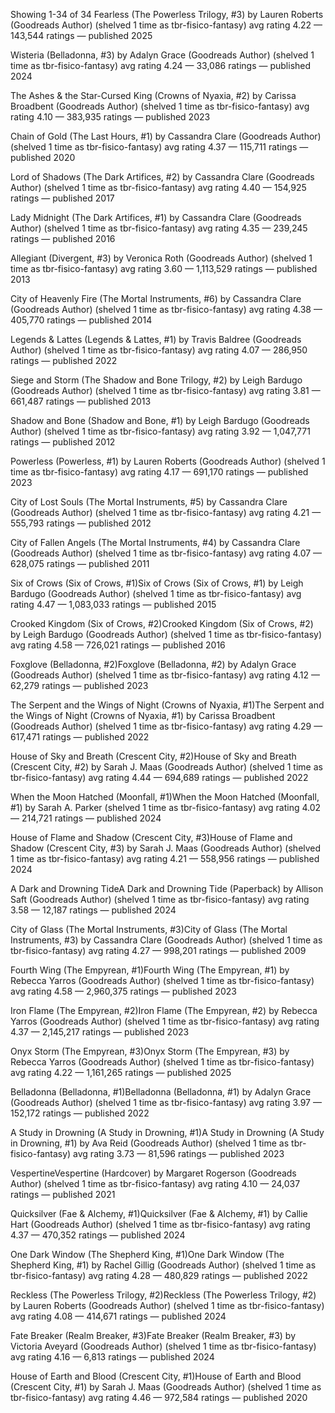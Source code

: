 Showing 1-34 of 34
Fearless (The Powerless Trilogy, #3)
by Lauren Roberts (Goodreads Author) (shelved 1 time as tbr-fisico-fantasy)
avg rating 4.22 — 143,544 ratings — published 2025

Wisteria (Belladonna, #3)
by Adalyn Grace (Goodreads Author) (shelved 1 time as tbr-fisico-fantasy)
avg rating 4.24 — 33,086 ratings — published 2024
  
  
The Ashes & the Star-Cursed King (Crowns of Nyaxia, #2)
by Carissa Broadbent (Goodreads Author) (shelved 1 time as tbr-fisico-fantasy)
avg rating 4.10 — 383,935 ratings — published 2023
  
  
Chain of Gold (The Last Hours, #1)
by Cassandra Clare (Goodreads Author) (shelved 1 time as tbr-fisico-fantasy)
avg rating 4.37 — 115,711 ratings — published 2020
  
  
Lord of Shadows (The Dark Artifices, #2)
by Cassandra Clare (Goodreads Author) (shelved 1 time as tbr-fisico-fantasy)
avg rating 4.40 — 154,925 ratings — published 2017
  
  
Lady Midnight (The Dark Artifices, #1)
by Cassandra Clare (Goodreads Author) (shelved 1 time as tbr-fisico-fantasy)
avg rating 4.35 — 239,245 ratings — published 2016
  
  
Allegiant (Divergent, #3)
by Veronica Roth (Goodreads Author) (shelved 1 time as tbr-fisico-fantasy)
avg rating 3.60 — 1,113,529 ratings — published 2013
  
  
City of Heavenly Fire (The Mortal Instruments, #6)
by Cassandra Clare (Goodreads Author) (shelved 1 time as tbr-fisico-fantasy)
avg rating 4.38 — 405,770 ratings — published 2014
  
  
Legends & Lattes (Legends & Lattes, #1)
by Travis Baldree (Goodreads Author) (shelved 1 time as tbr-fisico-fantasy)
avg rating 4.07 — 286,950 ratings — published 2022
  
  
Siege and Storm (The Shadow and Bone Trilogy, #2)
by Leigh Bardugo (Goodreads Author) (shelved 1 time as tbr-fisico-fantasy)
avg rating 3.81 — 661,487 ratings — published 2013
  
  
Shadow and Bone (Shadow and Bone, #1)
by Leigh Bardugo (Goodreads Author) (shelved 1 time as tbr-fisico-fantasy)
avg rating 3.92 — 1,047,771 ratings — published 2012
  
  
Powerless (Powerless, #1)
by Lauren Roberts (Goodreads Author) (shelved 1 time as tbr-fisico-fantasy)
avg rating 4.17 — 691,170 ratings — published 2023
  
  
City of Lost Souls (The Mortal Instruments, #5)
by Cassandra Clare (Goodreads Author) (shelved 1 time as tbr-fisico-fantasy)
avg rating 4.21 — 555,793 ratings — published 2012
  
  
City of Fallen Angels (The Mortal Instruments, #4)
by Cassandra Clare (Goodreads Author) (shelved 1 time as tbr-fisico-fantasy)
avg rating 4.07 — 628,075 ratings — published 2011
  
  
Six of Crows (Six of Crows, #1)Six of Crows (Six of Crows, #1)
by Leigh Bardugo (Goodreads Author) (shelved 1 time as tbr-fisico-fantasy)
avg rating 4.47 — 1,083,033 ratings — published 2015
  
  
Crooked Kingdom (Six of Crows, #2)Crooked Kingdom (Six of Crows, #2)
by Leigh Bardugo (Goodreads Author) (shelved 1 time as tbr-fisico-fantasy)
avg rating 4.58 — 726,021 ratings — published 2016
  
  
Foxglove (Belladonna, #2)Foxglove (Belladonna, #2)
by Adalyn Grace (Goodreads Author) (shelved 1 time as tbr-fisico-fantasy)
avg rating 4.12 — 62,279 ratings — published 2023
  
  
The Serpent and the Wings of Night (Crowns of Nyaxia, #1)The Serpent and the Wings of Night (Crowns of Nyaxia, #1)
by Carissa Broadbent (Goodreads Author) (shelved 1 time as tbr-fisico-fantasy)
avg rating 4.29 — 617,471 ratings — published 2022
  
  
House of Sky and Breath (Crescent City, #2)House of Sky and Breath (Crescent City, #2)
by Sarah J. Maas (Goodreads Author) (shelved 1 time as tbr-fisico-fantasy)
avg rating 4.44 — 694,689 ratings — published 2022
  
  
When the Moon Hatched (Moonfall, #1)When the Moon Hatched (Moonfall, #1)
by Sarah A. Parker (shelved 1 time as tbr-fisico-fantasy)
avg rating 4.02 — 214,721 ratings — published 2024
  
  
House of Flame and Shadow (Crescent City, #3)House of Flame and Shadow (Crescent City, #3)
by Sarah J. Maas (Goodreads Author) (shelved 1 time as tbr-fisico-fantasy)
avg rating 4.21 — 558,956 ratings — published 2024
  
  
A Dark and Drowning TideA Dark and Drowning Tide (Paperback)
by Allison Saft (Goodreads Author) (shelved 1 time as tbr-fisico-fantasy)
avg rating 3.58 — 12,187 ratings — published 2024
  
  
City of Glass (The Mortal Instruments, #3)City of Glass (The Mortal Instruments, #3)
by Cassandra Clare (Goodreads Author) (shelved 1 time as tbr-fisico-fantasy)
avg rating 4.27 — 998,201 ratings — published 2009
  
  
Fourth Wing (The Empyrean, #1)Fourth Wing (The Empyrean, #1)
by Rebecca Yarros (Goodreads Author) (shelved 1 time as tbr-fisico-fantasy)
avg rating 4.58 — 2,960,375 ratings — published 2023
  
  
Iron Flame (The Empyrean, #2)Iron Flame (The Empyrean, #2)
by Rebecca Yarros (Goodreads Author) (shelved 1 time as tbr-fisico-fantasy)
avg rating 4.37 — 2,145,217 ratings — published 2023
  
  
Onyx Storm (The Empyrean, #3)Onyx Storm (The Empyrean, #3)
by Rebecca Yarros (Goodreads Author) (shelved 1 time as tbr-fisico-fantasy)
avg rating 4.22 — 1,161,265 ratings — published 2025
  
  
Belladonna (Belladonna, #1)Belladonna (Belladonna, #1)
by Adalyn Grace (Goodreads Author) (shelved 1 time as tbr-fisico-fantasy)
avg rating 3.97 — 152,172 ratings — published 2022
  
  
A Study in Drowning (A Study in Drowning, #1)A Study in Drowning (A Study in Drowning, #1)
by Ava Reid (Goodreads Author) (shelved 1 time as tbr-fisico-fantasy)
avg rating 3.73 — 81,596 ratings — published 2023
  
  
VespertineVespertine (Hardcover)
by Margaret Rogerson (Goodreads Author) (shelved 1 time as tbr-fisico-fantasy)
avg rating 4.10 — 24,037 ratings — published 2021
  
  
Quicksilver (Fae & Alchemy, #1)Quicksilver (Fae & Alchemy, #1)
by Callie Hart (Goodreads Author) (shelved 1 time as tbr-fisico-fantasy)
avg rating 4.37 — 470,352 ratings — published 2024
  
  
One Dark Window (The Shepherd King, #1)One Dark Window (The Shepherd King, #1)
by Rachel Gillig (Goodreads Author) (shelved 1 time as tbr-fisico-fantasy)
avg rating 4.28 — 480,829 ratings — published 2022
  
  
Reckless (The Powerless Trilogy, #2)Reckless (The Powerless Trilogy, #2)
by Lauren Roberts (Goodreads Author) (shelved 1 time as tbr-fisico-fantasy)
avg rating 4.08 — 414,671 ratings — published 2024
  
  
Fate Breaker (Realm Breaker, #3)Fate Breaker (Realm Breaker, #3)
by Victoria Aveyard (Goodreads Author) (shelved 1 time as tbr-fisico-fantasy)
avg rating 4.16 — 6,813 ratings — published 2024
  
  
House of Earth and Blood (Crescent City, #1)House of Earth and Blood (Crescent City, #1)
by Sarah J. Maas (Goodreads Author) (shelved 1 time as tbr-fisico-fantasy)
avg rating 4.46 — 972,584 ratings — published 2020
